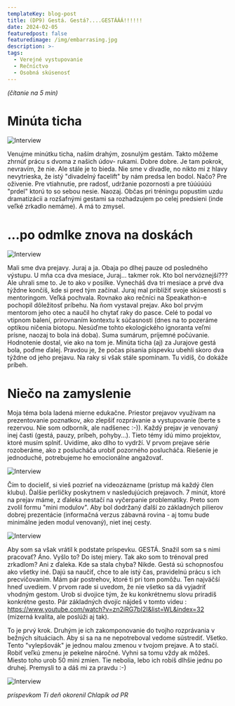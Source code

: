 ```yaml
---
templateKey: blog-post
title: (DP9) Gestá. Gestá?....GESTÁÁÁ!!!!!!
date: 2024-02-05
featuredpost: false
featuredimage: /img/embarrasing.jpg
description: >-
tags:
  - Verejné vystupovanie
  - Rečníctvo
  - Osobná skúsenosť
---
```


*(čítanie na 5 min)*

# Minúta ticha

![Interview](/img/funeral.jpg)

Venujme minútku ticha, naším drahým, zosnulým gestám. Takto môžeme zhrnúť prácu s dvoma z našich údov- rukami. Dobre dobre. Je tam pokrok,
nevravím, že nie. Ale stále je to bieda. Nie sme v divadle, no nikto mi z hlavy nevytrieska, že istý "divadelný facelift" by nám predsa
len bodol. Načo? Pre oživenie. Pre vtiahnutie, pre radosť, udržanie pozornosti a pre túúúúúú "prdel" ktorú to so sebou nesie. Naozaj. Občas
pri tréningu popustím uzdu dramatizácii a rozšafnými gestami sa rozhadzujem po celej predsieni (inde veľké zrkadlo nemáme). A
má to zmysel.

# ...po odmlke znova na doskách

![Interview](/img/theater.jpg)

Mali sme dva prejavy. Juraj a ja. Obaja po dlhej pauze od posledného výstupu. U mňa cca dva mesiace, Juraj... takmer rok. Kto bol nervóznejší???
Ale uhrali sme to. Je to ako v posilke. Vynecháš dva tri mesiace a prvé dva týždne končíš, kde si pred tým začínal. Juraj mal priblížiť svoje
skúsenosti s mentoringom. Veľká pochvala. Rovnako ako rečníci na Speakathon-e pochopil dôležitosť príbehu. Na ňom vystaval prejav. Ako bol
prvým mentorom jeho otec a naučil ho chytať raky do pasce. Celé to podal vo vtipnom balení, prirovnaním kontextu k súčasnosti (dnes na to
pozeráme optikou ničenia biotopu. Nesúďme tohto ekologického ignoranta veľmi prísne, naozaj to bola iná doba). Suma sumárum, príjemné počúvanie.
Hodnotenie dostal, vie ako na tom je. Minúta ticha (aj) za Jurajove gestá bola, poďme ďalej. Pravdou je, že počas písania píspevku ubehli skoro
dva týždne od jeho prejavu. Na raky si však stále spomínam. Tu vidíš, čo dokáže príbeh.

# Niečo na zamyslenie

Moja téma bola ladená mierne edukačne. Priestor prejavov využívam na prezentovanie poznatkov, ako zlepšiť rozprávanie a vystupovanie (berte s
rezervou. Nie som odborník, ale nadšenec :-)). Každý prejav je venovaný inej časti (gestá, pauzy, príbeh, pohyby...). Tieto témy idú mimo
projektov, ktoré musím splniť. Uvidíme, ako dlho to vydrží. V prvom prejave série rozoberáme, ako z poslucháča urobiť pozorného poslucháča.
Riešenie je jednoduché, potrebujeme ho emocionálne angažovať. 

![Interview](/img/pozornost.jpg)

Čím to docieliť, si vieš pozrieť na videozázname (prístup má každý člen klubu). Ďalšie perličky poskytnem v nasledujúcich prejavoch.
7 minút, ktoré na prejav máme, z ďaleka nestačí na vyčerpanie problematiky. Preto som zvolil formu "mini modulov". Aby bol dodržaný ďalší
zo základných pilierov dobrej prezentácie (informačná verzus zábavná rovina - aj tomu bude minimálne jeden modul venovaný), niet inej cesty.

![Interview](/img/gestures.jpg)

Aby som sa však vrátil k podstate príspevku. GESTÁ. Snažil som sa s nimi pracovať? Áno. Vyšlo to? Do istej miery. Tak ako som to trénoval pred
zrkadlom? Ani z ďaleka. Kde sa stala chyba? Nikde. Gestá sú schopnosťou ako všetky iné. Dajú sa naučiť, chce to ale istý čas, pravidelnú prácu
s ich precvičovaním. Mám pár postrehov, ktoré ti pri tom pomôžu. Ten najväčší hneď uvediem. V prvom rade si uvedom, že nie všetko sa dá vyjadriť
vhodným gestom. Urob si dvojice tým, že ku konkrétnemu slovu priradíš konkrétne gesto. Pár základných dvojíc nájdeš v tomto videu : 
https://www.youtube.com/watch?v=zn2iRG7bI2I&list=WL&index=32 (mizerná kvalita, ale poslúži aj tak). 

To je prvý krok. Druhým je ich zakomponovanie do tvojho rozprávania v bežných situáciach. Aby si sa na ne nepotreboval vedome sústrediť. Všetko.
Tento "vylepšovák" je jednou malou zmenou v tvojom prejave. A to stačí. Robiť veľkú zmenu je pekelne náročné. Vyhni sa tomu vždy ak môžeš. Miesto
toho urob 50 mini zmien. Tie nebolia, lebo ich robíš dlhšie jednu po druhej. Premysli to a dáš mi za pravdu :-)

![Interview](/img/gentleman.jpg)


*príspevkom Ti deň okorenil Chlapík od PR*
